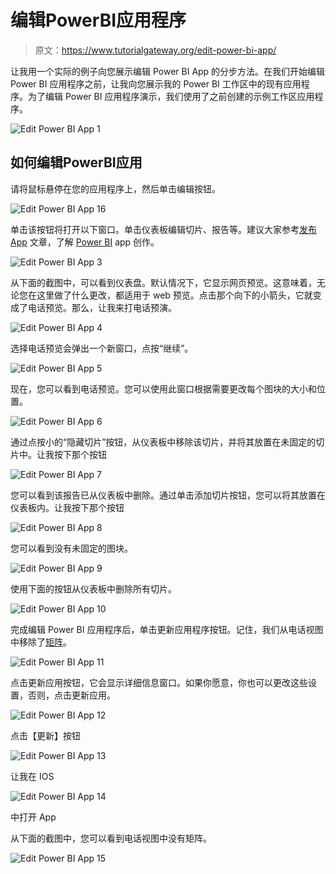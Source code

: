 # 编辑PowerBI应用程序

> 原文：<https://www.tutorialgateway.org/edit-power-bi-app/>

让我用一个实际的例子向您展示编辑 Power BI App 的分步方法。在我们开始编辑 Power BI 应用程序之前，让我向您展示我的 Power BI 工作区中的现有应用程序。为了编辑 Power BI 应用程序演示，我们使用了之前创建的示例工作区应用程序。

![Edit Power BI App 1](img/342c885006b1aa34a3047f0a49e72f59.png)

## 如何编辑PowerBI应用

请将鼠标悬停在您的应用程序上，然后单击编辑按钮。

![Edit Power BI App 16](img/bb2b07f9a74a1ce8a0d64252d5505dda.png)

单击该按钮将打开以下窗口。单击仪表板编辑切片、报告等。建议大家参考[发布 App](https://www.tutorialgateway.org/publish-app-in-power-bi/) 文章，了解 [Power BI](https://www.tutorialgateway.org/power-bi-tutorial/) app 创作。

![Edit Power BI App 3](img/6444476bd9e1ac7bdbe9d8b80c248329.png)

从下面的截图中，可以看到仪表盘。默认情况下，它显示网页预览。这意味着，无论您在这里做了什么更改，都适用于 web 预览。点击那个向下的小箭头，它就变成了电话预览。那么，让我来打电话预演。

![Edit Power BI App 4](img/8b397f3b0a4f828fd17f391c79647d0f.png)

选择电话预览会弹出一个新窗口，点按“继续”。

![Edit Power BI App 5](img/dc8c09cac1bc55c74e5b13e29cddd737.png)

现在，您可以看到电话预览。您可以使用此窗口根据需要更改每个图块的大小和位置。

![Edit Power BI App 6](img/bf66e98e9ac21993715c72637b549daa.png)

通过点按小的“隐藏切片”按钮，从仪表板中移除该切片，并将其放置在未固定的切片中。让我按下那个按钮

![Edit Power BI App 7](img/0ae9d79029f851f2da974cfbceab4831.png)

您可以看到该报告已从仪表板中删除。通过单击添加切片按钮，您可以将其放置在仪表板内。让我按下那个按钮

![Edit Power BI App 8](img/a58e6c2f05db0e08e3555ba6c04fc4fd.png)

您可以看到没有未固定的图块。

![Edit Power BI App 9](img/da93e3717f7a3d6b511d80fe79ac21c5.png)

使用下面的按钮从仪表板中删除所有切片。

![Edit Power BI App 10](img/3cb3d2d9df8ff75f5d67253e1879990d.png)

完成编辑 Power BI 应用程序后，单击更新应用程序按钮。记住，我们从电话视图中移除了[矩阵](https://www.tutorialgateway.org/create-a-matrix-in-power-bi/)。

![Edit Power BI App 11](img/b6f7f10b62e2d9fbc6e96f8772e6380d.png)

点击更新应用按钮，它会显示详细信息窗口。如果你愿意，你也可以更改这些设置，否则，点击更新应用。

![Edit Power BI App 12](img/7f6db7f6087a2c6530a936c2cd9c2701.png)

点击【更新】按钮

![Edit Power BI App 13](img/59878df3c557a08d07e7ac58e6180383.png)

让我在 IOS

![Edit Power BI App 14](img/0f28526533fd983dde7d114c4957f107.png)

中打开 App

从下面的截图中，您可以看到电话视图中没有矩阵。

![Edit Power BI App 15](img/4f5dc1d06d9a02a864ccb913956294f1.png)
